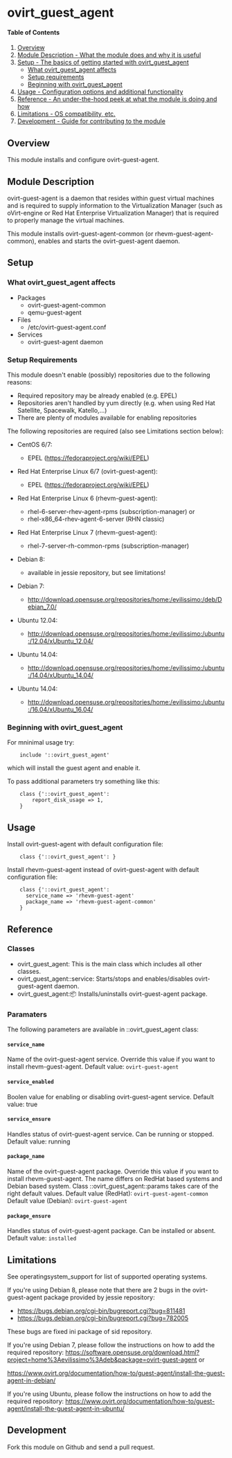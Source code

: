 # ovirt_guest_agent

#### Table of Contents

1. [Overview](#overview)
2. [Module Description - What the module does and why it is useful](#module-description)
3. [Setup - The basics of getting started with ovirt_guest_agent](#setup)
    * [What ovirt_guest_agent affects](#what-ovirt_guest_agent-affects)
    * [Setup requirements](#setup-requirements)
    * [Beginning with ovirt_guest_agent](#beginning-with-ovirt_guest_agent)
4. [Usage - Configuration options and additional functionality](#usage)
5. [Reference - An under-the-hood peek at what the module is doing and how](#reference)
5. [Limitations - OS compatibility, etc.](#limitations)
6. [Development - Guide for contributing to the module](#development)

## Overview

This module installs and configure ovirt-guest-agent.

## Module Description

ovirt-guest-agent is a daemon that resides within guest virtual machines and is 
required to supply information to the Virtualization Manager (such as oVirt-engine
or Red Hat Enterprise Virtualization Manager) that is required to properly manage
the virtual machines.

This module installs ovirt-guest-agent-common (or rhevm-guest-agent-common), enables
and starts the ovirt-guest-agent daemon.

## Setup

### What ovirt_guest_agent affects

* Packages
    * ovirt-guest-agent-common
    * qemu-guest-agent
* Files
    * /etc/ovirt-guest-agent.conf
* Services
    * ovirt-guest-agent daemon

### Setup Requirements

This module doesn't enable (possibly) repositories due to the following reasons:
* Required repository may be already enabled (e.g. EPEL)
* Repositories aren't handled by yum directly (e.g. when using Red Hat Satellite,
Spacewalk, Katello,...)
* There are plenty of modules available for enabling repositories

The following repositories are required (also see Limitations section below):

* CentOS 6/7:
    * EPEL (https://fedoraproject.org/wiki/EPEL)

* Red Hat Enterprise Linux 6/7 (ovirt-guest-agent):
    * EPEL (https://fedoraproject.org/wiki/EPEL)

* Red Hat Enterprise Linux 6 (rhevm-guest-agent):
    * rhel-6-server-rhev-agent-rpms (subscription-manager) or
    * rhel-x86_64-rhev-agent-6-server (RHN classic)

* Red Hat Enterprise Linux 7 (rhevm-guest-agent):
    * rhel-7-server-rh-common-rpms (subscription-manager)

* Debian 8:
    * available in jessie repository, but see limitations!

* Debian 7:
    * http://download.opensuse.org/repositories/home:/evilissimo:/deb/Debian_7.0/

* Ubuntu 12.04:
    * http://download.opensuse.org/repositories/home:/evilissimo:/ubuntu:/12.04/xUbuntu_12.04/

* Ubuntu 14.04:
    * http://download.opensuse.org/repositories/home:/evilissimo:/ubuntu:/14.04/xUbuntu_14.04/

* Ubuntu 14.04:
    * http://download.opensuse.org/repositories/home:/evilissimo:/ubuntu:/16.04/xUbuntu_16.04/

### Beginning with ovirt_guest_agent

For mninimal usage try:

```puppet
    include '::ovirt_guest_agent'
```
 which will install the guest agent and enable it.

To pass additional parameters try something like this:

```puppet
    class {'::ovirt_guest_agent':
        report_disk_usage => 1,
    }
```

## Usage

Install ovirt-guest-agent with default configuration file:

```puppet
    class {'::ovirt_guest_agent': }
```

Install rhevm-guest-agent instead of ovirt-guest-agent with default 
configuration file:

```puppet
    class {'::ovirt_guest_agent':
      service_name => 'rhevm-guest-agent'
      package_name => 'rhevm-guest-agent-common'
    }
```

## Reference

### Classes

* ovirt_guest_agent: This is the main class which includes all other classes.
* ovirt_guest_agent::service: Starts/stops and enables/disables ovirt-guest-agent daemon.
* ovirt_guest_agent::package: Installs/uninstalls ovirt-guest-agent package.

### Paramaters

The following parameters are available in ::ovirt_guest_agent class:

#### `service_name`
Name of the ovirt-guest-agent service. Override this value if you want to install
rhevm-guest-agent.
Default value: `ovirt-guest-agent`

#### `service_enabled`

Boolen value for enabling or disabling ovirt-guest-agent service.
Default value: true

#### `service_ensure`

Handles status of ovirt-guest-agent service. Can be running or stopped.
Default value: running

#### `package_name`

Name of the ovirt-guest-agent package. Override this value if you want to install
rhevm-guest-agent. The name differs on RedHat based systems and Debian based system.
Class ::ovirt_guest_agent::params takes care of the right default values.
Default value (RedHat): `ovirt-guest-agent-common`
Default value (Debian): `ovirt-guest-agent`

#### `package_ensure`

Handles status of ovirt-guest-agent package. Can be installed or absent.
Default value: `installed`

## Limitations

See operatingsystem_support for list of supported operating systems.

If you're using Debian 8, please note that there are 2 bugs in the ovirt-guest-agent package provided by jessie repository:

* https://bugs.debian.org/cgi-bin/bugreport.cgi?bug=811481
* https://bugs.debian.org/cgi-bin/bugreport.cgi?bug=782005

These bugs are fixed ini package of sid repository.


If you're using Debian 7, please follow the instructions on how to add the required repository:
https://software.opensuse.org/download.html?project=home%3Aevilissimo%3Adeb&package=ovirt-guest-agent
or

https://www.ovirt.org/documentation/how-to/guest-agent/install-the-guest-agent-in-debian/

If you're using Ubuntu, please follow the instructions on how to add the required repository:
https://www.ovirt.org/documentation/how-to/guest-agent/install-the-guest-agent-in-ubuntu/

## Development

Fork this module on Github and send a pull request.


